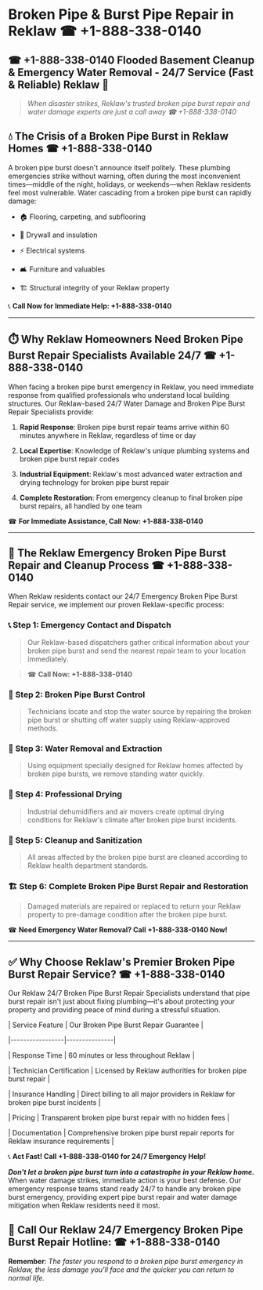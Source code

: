 # Broken Pipe & Burst Pipe Repair in Reklaw ☎ +1-888-338-0140  
## ☎ +1-888-338-0140 Flooded Basement Cleanup & Emergency Water Removal - 24/7 Service (Fast & Reliable) Reklaw 🚨  

> *When disaster strikes, Reklaw's trusted broken pipe burst repair and water damage experts are just a call away ☎ +1-888-338-0140*  

## 💧 The Crisis of a Broken Pipe Burst in Reklaw Homes ☎ +1-888-338-0140  

A broken pipe burst doesn't announce itself politely. These plumbing emergencies strike without warning, often during the most inconvenient times—middle of the night, holidays, or weekends—when Reklaw residents feel most vulnerable. Water cascading from a broken pipe burst can rapidly damage:  

* 🏠 Flooring, carpeting, and subflooring  
* 🧱 Drywall and insulation  
* ⚡ Electrical systems  
* 🛋️ Furniture and valuables  
* 🏗️ Structural integrity of your Reklaw property  

📞 **Call Now for Immediate Help: +1-888-338-0140**  

---  

## ⏱️ Why Reklaw Homeowners Need Broken Pipe Burst Repair Specialists Available 24/7 ☎ +1-888-338-0140  

When facing a broken pipe burst emergency in Reklaw, you need immediate response from qualified professionals who understand local building structures. Our Reklaw-based 24/7 Water Damage and Broken Pipe Burst Repair Specialists provide:  

1. **Rapid Response**: Broken pipe burst repair teams arrive within 60 minutes anywhere in Reklaw, regardless of time or day  
2. **Local Expertise**: Knowledge of Reklaw's unique plumbing systems and broken pipe burst repair codes  
3. **Industrial Equipment**: Reklaw's most advanced water extraction and drying technology for broken pipe burst repair  
4. **Complete Restoration**: From emergency cleanup to final broken pipe burst repairs, all handled by one team  

☎ **For Immediate Assistance, Call Now: +1-888-338-0140**  

---  

## 🔧 The Reklaw Emergency Broken Pipe Burst Repair and Cleanup Process ☎ +1-888-338-0140  

When Reklaw residents contact our 24/7 Emergency Broken Pipe Burst Repair service, we implement our proven Reklaw-specific process:  

### 📞 Step 1: Emergency Contact and Dispatch  
> Our Reklaw-based dispatchers gather critical information about your broken pipe burst and send the nearest repair team to your location immediately.  
> ☎ **Call Now: +1-888-338-0140**  

### 🚿 Step 2: Broken Pipe Burst Control  
> Technicians locate and stop the water source by repairing the broken pipe burst or shutting off water supply using Reklaw-approved methods.  

### 🌊 Step 3: Water Removal and Extraction  
> Using equipment specially designed for Reklaw homes affected by broken pipe bursts, we remove standing water quickly.  

### 💨 Step 4: Professional Drying  
> Industrial dehumidifiers and air movers create optimal drying conditions for Reklaw's climate after broken pipe burst incidents.  

### 🧼 Step 5: Cleanup and Sanitization  
> All areas affected by the broken pipe burst are cleaned according to Reklaw health department standards.  

### 🏗️ Step 6: Complete Broken Pipe Burst Repair and Restoration  
> Damaged materials are repaired or replaced to return your Reklaw property to pre-damage condition after the broken pipe burst.  

☎ **Need Emergency Water Removal? Call +1-888-338-0140 Now!**  

---  

## ✅ Why Choose Reklaw's Premier Broken Pipe Burst Repair Service? ☎ +1-888-338-0140  

Our Reklaw 24/7 Broken Pipe Burst Repair Specialists understand that pipe burst repair isn't just about fixing plumbing—it's about protecting your property and providing peace of mind during a stressful situation.  

| Service Feature | Our Broken Pipe Burst Repair Guarantee |  
|-----------------|---------------|  
| Response Time | 60 minutes or less throughout Reklaw |  
| Technician Certification | Licensed by Reklaw authorities for broken pipe burst repair |  
| Insurance Handling | Direct billing to all major providers in Reklaw for broken pipe burst incidents |  
| Pricing | Transparent broken pipe burst repair with no hidden fees |  
| Documentation | Comprehensive broken pipe burst repair reports for Reklaw insurance requirements |  

📞 **Act Fast! Call +1-888-338-0140 for 24/7 Emergency Help!**  

***Don't let a broken pipe burst turn into a catastrophe in your Reklaw home.*** When water damage strikes, immediate action is your best defense. Our emergency response teams stand ready 24/7 to handle any broken pipe burst emergency, providing expert pipe burst repair and water damage mitigation when Reklaw residents need it most.  

## 📱 Call Our Reklaw 24/7 Emergency Broken Pipe Burst Repair Hotline: ☎ +1-888-338-0140  

**Remember**: *The faster you respond to a broken pipe burst emergency in Reklaw, the less damage you'll face and the quicker you can return to normal life.*